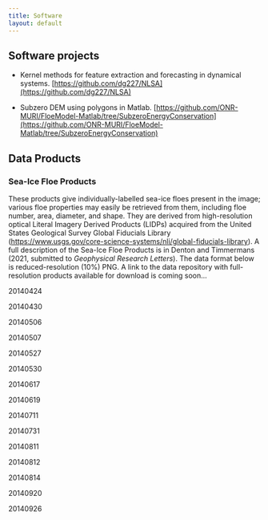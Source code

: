 ```yaml
---
title: Software
layout: default
---
```

## Software projects

- Kernel methods for feature extraction and forecasting in dynamical systems.
[https://github.com/dg227/NLSA](https://github.com/dg227/NLSA)
 
- Subzero DEM using polygons in Matlab.
[https://github.com/ONR-MURI/FloeModel-Matlab/tree/SubzeroEnergyConservation](https://github.com/ONR-MURI/FloeModel-Matlab/tree/SubzeroEnergyConservation)

## Data Products

### Sea-Ice Floe Products

These products give individually-labelled sea-ice floes present in the image; various floe properties may easily be retrieved from them, including floe number, area, diameter, and shape. They are derived from high-resolution optical Literal Imagery Derived Products (LIDPs) acquired from the United States Geological Survey Global Fiducials Library (https://www.usgs.gov/core-science-systems/nli/global-fiducials-library). A full description of the Sea-Ice Floe Products is in Denton and Timmermans (2021, submitted to _Geophysical Research Letters_). The data format below is reduced-resolution (10%) PNG. A link to the data repository with full-resolution products available for download is coming soon...

20140424
<img src="/images/sea_ice_floe_products/display_miz01a628560aws01_20140424_m_fr_bwthresh045_strel1_20e_halfstep_labeled_rgb.png" alt="" class="img-responsive">
<img src="/images/sea_ice_floe_products/display_miz02a620250aws02_20140424_m_fr_bwthresh05_strel1_25e_halfstep_labeled_rgb.png" alt="" class="img-responsive">
<img src="/images/sea_ice_floe_products/display_miz03a827060aws03_20140424_m_fr_bwthresh05_strel1_20e_halfstep_labeled_rgb.png" alt="" class="img-responsive">

20140430
<img src="/images/sea_ice_floe_products/display_miz01a628560aws01_20140430_m_fr_bwthresh0425_strel1_25e_halfstep_labeled_rgb_m.png" alt="" class="img-responsive">
<img src="/images/sea_ice_floe_products/display_miz02a620250aws02_20140430_m_fr_bwthresh045_strel1_15e_halfstep_labeled_rgb_m.png" alt="" class="img-responsive">
<img src="/images/sea_ice_floe_products/display_miz03a827060aws03_20140430_m_fr_bwthresh05_strel1_15e_halfstep_labeled_rgb.png" alt="" class="img-responsive">

20140506
<img src="/images/sea_ice_floe_products/display_miz03a827060aws03_20140506_m_fr_bwthresh06_strel1_40e_halfstep_labeled_rgb.png" alt="" class="img-responsive">

20140507
<img src="/images/sea_ice_floe_products/display_miz04a824050aws04_20140507_m_fr_bwthresh0575_strel1_15e_halfstep_labeled_rgb_m.png" alt="" class="img-responsive">

20140527
<img src="/images/sea_ice_floe_products/display_miz02a533365wb11_20140527_m_fr_bwthresh07_strel1_25e_halfstep_labeled_rgb.png" alt="" class="img-responsive">
<img src="/images/sea_ice_floe_products/display_miz03a533266wb02_20140527_m_fr_bwthresh07_strel1_30e_halfstep_labeled_rgb.png" alt="" class="img-responsive">
<img src="/images/sea_ice_floe_products/display_miz04a533340wb09_20140527_m_fr_bwthresh07_strel1_20e_halfstep_labeled_rgb.png" alt="" class="img-responsive">

20140530
<img src="/images/sea_ice_floe_products/display_miz02a533365wb11_20140530_m_fr_bwthresh06_strel1_25e_halfstep_labeled_rgb_m.png" alt="" class="img-responsive">

20140617
<img src="/images/sea_ice_floe_products/display_miz01a533357wb10_20140617_m_fr_bwthresh04_strel1_50e_halfstep_labeled_rgb.png" alt="" class="img-responsive">

20140619
<img src="/images/sea_ice_floe_products/display_miz03a533266wb02_20140619_m_fr_bwthresh03_strel1_50e_halfstep_labeled_rgb.png" alt="" class="img-responsive">

20140711
<img src="/images/sea_ice_floe_products/display_miz04a533340wb09_20140711_m_fr_bwthresh0175_strel1_35e_halfstep_labeled_rgb.png" alt="" class="img-responsive">

20140731
<img src="/images/sea_ice_floe_products/display_miz04a533340wb09_20140731_m_fr_bwthresh021_strel1_25e_halfstep_labeled_rgb.png" alt="" class="img-responsive">

20140811
<img src="/images/sea_ice_floe_products/display_miz01a628560aws01_20140811_m_fr_bwthresh015_strel1_15e_halfstep_labeled_rgb.png" alt="" class="img-responsive">

20140812
<img src="/images/sea_ice_floe_products/display_miz03a827060aws03_20140812_fr_bwthresh0175_strel1_25e_halfstep_labeled_rgb.png" alt="" class="img-responsive">

20140814
<img src="/images/sea_ice_floe_products/display_miz01a628560aws01_20140814_m_br_bwthresh0245_strel1_4e_sqrtstep_bc_labeled_rgb.png" alt="" class="img-responsive">
<img src="/images/sea_ice_floe_products/display_miz02a620250aws02_20140814_m_fr_bwthresh02225_strel1_19e_halfstep_labeled_rgb.png" alt="" class="img-responsive">

20140920
<img src="/images/sea_ice_floe_products/display_MIZ05a823050AWS05_20140920_m_fr_bwthresh04_strel1_20e_halfstep_labeled_rgb.png" alt="" class="img-responsive">

20140926
<img src="/images/sea_ice_floe_products/display_miz05a498015wb34_20140926_m_fr_bwthresh06_strel1_25e_halfstep_labeled_rgb.png" alt="" class="img-responsive">
